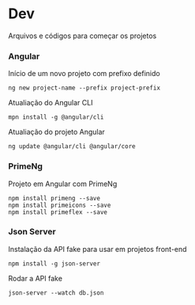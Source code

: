 # Dev
Arquivos e códigos para começar os projetos

### Angular
Início de um novo projeto com prefixo definido
```
ng new project-name --prefix project-prefix
```
Atualiação do Angular CLI
```
mpn install -g @angular/cli
```
Atualiação do projeto Angular
```
ng update @angular/cli @angular/core
```

### PrimeNg
Projeto em Angular com PrimeNg
```
npm install primeng --save
npm install primeicons --save
npm install primeflex --save
```

### Json Server
Instalação da API fake para usar em projetos front-end
```
npm install -g json-server
```
Rodar a API fake
```
json-server --watch db.json
```